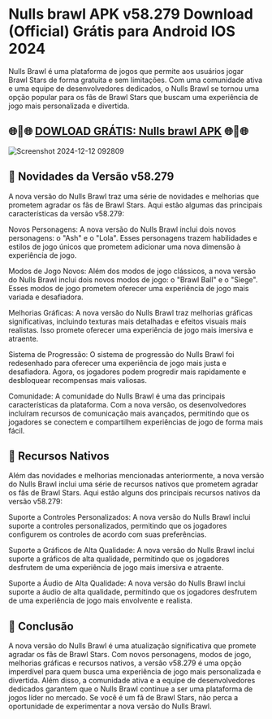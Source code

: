 # Nulls brawl APK v58.279 Download (Official) Grátis para Android IOS 2024
Nulls Brawl é uma plataforma de jogos que permite aos usuários jogar Brawl Stars de forma gratuita e sem limitações. Com uma comunidade ativa e uma equipe de desenvolvedores dedicados, o Nulls Brawl se tornou uma opção popular para os fãs de Brawl Stars que buscam uma experiência de jogo mais personalizada e divertida.
## 🌐🔗🌐 [DOWLOAD GRÁTIS: Nulls brawl APK](https://nulls-brawl-apk.apktudo.com) 🌐🔗🌐
![Screenshot 2024-12-12 092809](https://github.com/user-attachments/assets/9b32044f-a1ec-49cc-a46a-7185c60c8617)

## 🛒 Novidades da Versão v58.279

A nova versão do Nulls Brawl traz uma série de novidades e melhorias que prometem agradar os fãs de Brawl Stars. Aqui estão algumas das principais características da versão v58.279:

Novos Personagens: A nova versão do Nulls Brawl inclui dois novos personagens: o "Ash" e o "Lola". Esses personagens trazem habilidades e estilos de jogo únicos que prometem adicionar uma nova dimensão à experiência de jogo.

Modos de Jogo Novos: Além dos modos de jogo clássicos, a nova versão do Nulls Brawl inclui dois novos modos de jogo: o "Brawl Ball" e o "Siege". Esses modos de jogo prometem oferecer uma experiência de jogo mais variada e desafiadora.

Melhorias Gráficas: A nova versão do Nulls Brawl traz melhorias gráficas significativas, incluindo texturas mais detalhadas e efeitos visuais mais realistas. Isso promete oferecer uma experiência de jogo mais imersiva e atraente.

Sistema de Progressão: O sistema de progressão do Nulls Brawl foi redesenhado para oferecer uma experiência de jogo mais justa e desafiadora. Agora, os jogadores podem progredir mais rapidamente e desbloquear recompensas mais valiosas.

Comunidade: A comunidade do Nulls Brawl é uma das principais características da plataforma. Com a nova versão, os desenvolvedores incluíram recursos de comunicação mais avançados, permitindo que os jogadores se conectem e compartilhem experiências de jogo de forma mais fácil.

## 🛒 Recursos Nativos

Além das novidades e melhorias mencionadas anteriormente, a nova versão do Nulls Brawl inclui uma série de recursos nativos que prometem agradar os fãs de Brawl Stars. Aqui estão alguns dos principais recursos nativos da versão v58.279:

Suporte a Controles Personalizados: A nova versão do Nulls Brawl inclui suporte a controles personalizados, permitindo que os jogadores configurem os controles de acordo com suas preferências.

Suporte a Gráficos de Alta Qualidade: A nova versão do Nulls Brawl inclui suporte a gráficos de alta qualidade, permitindo que os jogadores desfrutem de uma experiência de jogo mais imersiva e atraente.

Suporte a Áudio de Alta Qualidade: A nova versão do Nulls Brawl inclui suporte a áudio de alta qualidade, permitindo que os jogadores desfrutem de uma experiência de jogo mais envolvente e realista.

## 🛒 Conclusão
A nova versão do Nulls Brawl é uma atualização significativa que promete agradar os fãs de Brawl Stars. Com novos personagens, modos de jogo, melhorias gráficas e recursos nativos, a versão v58.279 é uma opção imperdível para quem busca uma experiência de jogo mais personalizada e divertida. Além disso, a comunidade ativa e a equipe de desenvolvedores dedicados garantem que o Nulls Brawl continue a ser uma plataforma de jogos líder no mercado. Se você é um fã de Brawl Stars, não perca a oportunidade de experimentar a nova versão do Nulls Brawl.
